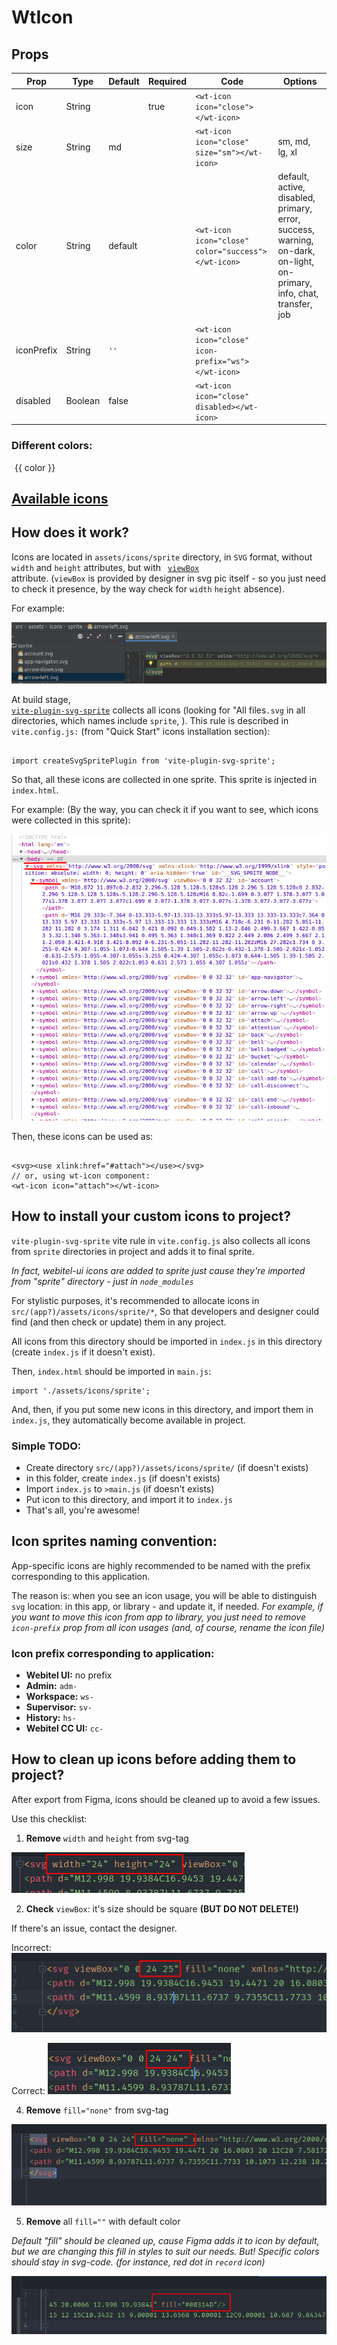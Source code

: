 <script setup>
const colors = ['default', 'active', 'disabled', 'primary', 'error', 'success', 'warning', 'on-dark', 'on-light', 'on-primary', 'info', 'chat', 'transfer', 'job'];
</script>

# WtIcon

## Props

| Prop       | Type    | Default | Required | Code                                                | Options                                                                                                               |
| ---------- | ------- | ------- | -------- | --------------------------------------------------- | --------------------------------------------------------------------------------------------------------------------- |
| icon       | String  |         | true     | `<wt-icon icon="close"></wt-icon>`                  |                                                                                                                       |
| size       | String  | md      |          | `<wt-icon icon="close" size="sm"></wt-icon>`        | sm, md, lg, xl                                                                                                        |
| color      | String  | default |          | `<wt-icon icon="close" color="success"></wt-icon>`  | default, active, disabled, primary, error, success, warning, on-dark, on-light, on-primary, info, chat, transfer, job |
| iconPrefix | String  | `''`    |          | `<wt-icon icon="close" icon-prefix="ws"></wt-icon>` |                                                                                                                       |
| disabled   | Boolean | false   |          | `<wt-icon icon="close" disabled></wt-icon>`         |                                                                                                                       |

### Different colors:

<div
  style="display: flex; align-items: center; gap: 5px;"
  v-for="color of colors"
  :key="color"
>
<wt-icon
  icon="edit"
  size="lg"
  :color="color"
></wt-icon>
{{ color }}
</div>

## [Available icons](../../assets/icons/icons.md)

## How does it work?

Icons are located in <code>assets/icons/sprite</code> directory, in <code>SVG</code> format,
without <code>width</code> and <code>height</code> attributes, but with <code>
[viewBox](https://developer.mozilla.org/ru/docs/Web/SVG/Attribute/viewBox)
</code> attribute.
(<code>viewBox</code> is provided by designer in svg pic itself - so you just need to check it presence,
by the way check for `width` `height` absence).

For example:

![svg icon code example](./assets/svg-icon-code-example.png)

At build stage, <code><a href="https://www.npmjs.com/package/vite-plugin-svg-sprite">
vite-plugin-svg-sprite</a></code>
collects all icons (looking for "All files`.svg` in all directories, which names include `sprite`,
). This rule is described in <code>vite.config.js:</code>
(from "Quick Start" icons installation section):

<pre class="language-javascript"><code>
import createSvgSpritePlugin from 'vite-plugin-svg-sprite';
</code></pre>

So that, all these icons are collected in one sprite. This sprite is injected in <code>index.html</code>.

For example: (By the way, you can check it if you want to see, which icons were collected in this sprite):

![svg-sprite-in-dom](./assets/svg-sprite-in-dom.png)

Then, these icons can be used as:

<pre class="language-html"><code>
&lt;svg&gt;&lt;use xlink:href="#attach"&gt;&lt;/use&gt;&lt;/svg&gt;
// or, using wt-icon component:
&lt;wt-icon icon="attach"&gt;&lt;/wt-icon&gt;
</code></pre>

## How to install your custom icons to project?

`vite-plugin-svg-sprite` vite rule in <code>vite.config.js</code> also collects all icons from `sprite`
directories in project and adds it to final sprite.

_In fact, webitel-ui icons are added to sprite just cause they're imported from
"sprite" directory - just in <code>node_modules</code>_

For stylistic purposes, it's recommended to allocate icons in <code>src/(app?)/assets/icons/sprite/\*</code>,
So that developers and designer could find (and then check or update) them in any project.

All icons from this directory should be imported in <code>index.js</code> in this directory
(create `index.js` if it doesn't exist).

Then, `index.html` should be imported in `main.js`:

<pre class="language-javascript"><code>import './assets/icons/sprite';</code></pre>

And, then, if you put some new icons in this directory, and import them in `index.js`,
they automatically become available in project.

### Simple TODO:

- Create directory `src/(app?)/assets/icons/sprite/` (if doesn't exists)
- in this folder, create `index.js` (if doesn't exists)
- Import `index.js` to `>main.js` (if doesn't exists)
- Put icon to this directory, and import it to `index.js`
- That's all, you're awesome!

## Icon sprites naming convention:

App-specific icons are highly recommended to be named with the prefix corresponding to this application.

The reason is: when you see an icon usage, you will be able to distinguish `svg` location:
in this app, or library - and update it, if needed.
_For example, if you want to move this icon from app to library, you just need to remove `icon-prefix` prop
from all icon usages (and, of course, rename the icon file)_

### Icon prefix corresponding to application:

- **Webitel UI:** no prefix
- **Admin:** `adm-`
- **Workspace:** `ws-`
- **Supervisor:** `sv-`
- **History:** `hs-`
- **Webitel CC UI:** `cc-`

## How to clean up icons before adding them to project?

After export from Figma, icons should be cleaned up to avoid a few issues.

Use this checklist:

1. **Remove** `width` and `height` from svg-tag

![width and height should be removed](./assets/cleanup-svg-width-height.png)

2. **Check** `viewBox`: it's size should be square **(BUT DO NOT DELETE!)**

If there's an issue, contact the designer.

Incorrect:
![viewBox is incorrect](./assets/cleanup-svg-viewbox-incorrect.png)

Correct:
![viewBox is correct](./assets/cleanup-svg-viewbox-correct.png)

4. **Remove** `fill="none"` from svg-tag

![fill="none" should be removed](./assets/cleanup-svg-fill-none.png)

5. **Remove** all `fill=""` with default color

_Default "fill" should be cleaned up, cause Figma adds it to icon by default, but we are
changing this fill in styles to suit our needs.
But! Specific colors should stay in svg-code. (for instance, red dot in `record` icon)_

!["fill" should be removed](./assets/cleanup-svg-fill.png)
